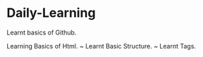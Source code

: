 # Daily-Learning

Learnt basics of Github.

Learning Basics of Html.
~ Learnt Basic Structure.
~ Learnt Tags.

